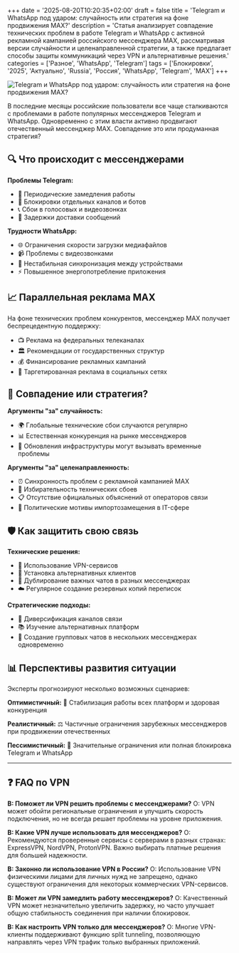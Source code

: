 +++
date = '2025-08-20T10:20:35+02:00'
draft = false
title = 'Telegram и WhatsApp под ударом: случайность или стратегия на фоне продвижения MAX?'
description = 'Статья анализирует совпадение технических проблем в работе Telegram и WhatsApp с активной рекламной кампанией российского мессенджера MAX, рассматривая версии случайности и целенаправленной стратегии, а также предлагает способы защиты коммуникаций через VPN и альтернативные решения.'
categories = ['Разное', 'WhatsApp', 'Telegram']
tags = ['Блокировки', '2025', 'Актуально', 'Russia', 'Россия', 'WhatsApp', 'Telegram', 'MAX']
+++

![Telegram и WhatsApp под ударом: случайность или стратегия на фоне продвижения MAX?](https://imagestoring.fra1.cdn.digitaloceanspaces.com/1024687E-E6F4-495E-B9C5-5FF857B3ADB4.png)

В последние месяцы российские пользователи все чаще сталкиваются с проблемами в работе популярных мессенджеров Telegram и WhatsApp. Одновременно с этим власти активно продвигают отечественный мессенджер MAX. Совпадение это или продуманная стратегия?

## 🔍 Что происходит с мессенджерами

**Проблемы Telegram:**
- 📱 Периодические замедления работы
- 🚫 Блокировки отдельных каналов и ботов  
- 📞 Сбои в голосовых и видеозвонках
- 💬 Задержки доставки сообщений

**Трудности WhatsApp:**
- 🌐 Ограничения скорости загрузки медиафайлов
- 📹 Проблемы с видеозвонками
- 🔄 Нестабильная синхронизация между устройствами
- ⚡ Повышенное энергопотребление приложения

## 📈 Параллельная реклама MAX

На фоне технических проблем конкурентов, мессенджер MAX получает беспрецедентную поддержку:

- 📺 Реклама на федеральных телеканалах
- 🏛️ Рекомендации от государственных структур
- 💰 Финансирование рекламных кампаний
- 🎯 Таргетированная реклама в социальных сетях

## 🤔 Совпадение или стратегия?

**Аргументы "за" случайность:**
- 🌍 Глобальные технические сбои случаются регулярно
- 📊 Естественная конкуренция на рынке мессенджеров
- 🔧 Обновления инфраструктуры могут вызывать временные проблемы

**Аргументы "за" целенаправленность:**
- ⏰ Синхронность проблем с рекламной кампанией MAX
- 🎯 Избирательность технических сбоев
- 📋 Отсутствие официальных объяснений от операторов связи
- 💼 Политические мотивы импортозамещения в IT-сфере

## 🛡️ Как защитить свою связь

**Технические решения:**
- 🔐 Использование VPN-сервисов
- 🔄 Установка альтернативных клиентов
- 📱 Дублирование важных чатов в разных мессенджерах
- ☁️ Регулярное создание резервных копий переписок

**Стратегические подходы:**
- 🎯 Диверсификация каналов связи
- 📚 Изучение альтернативных платформ
- 🤝 Создание групповых чатов в нескольких мессенджерах одновременно

## 📊 Перспективы развития ситуации

Эксперты прогнозируют несколько возможных сценариев:

**Оптимистичный:** 🌟 Стабилизация работы всех платформ и здоровая конкуренция

**Реалистичный:** ⚖️ Частичные ограничения зарубежных мессенджеров при продвижении отечественных

**Пессимистичный:** 🚫 Значительные ограничения или полная блокировка Telegram и WhatsApp

---

## ❓ FAQ по VPN

**В: Поможет ли VPN решить проблемы с мессенджерами?**
О: VPN может обойти региональные ограничения и улучшить скорость подключения, но не всегда решает проблемы на уровне приложения.

**В: Какие VPN лучше использовать для мессенджеров?**
О: Рекомендуются проверенные сервисы с серверами в разных странах: ExpressVPN, NordVPN, ProtonVPN. Важно выбирать платные решения для большей надежности.

**В: Законно ли использование VPN в России?**
О: Использование VPN физическими лицами для личных нужд не запрещено, однако существуют ограничения для некоторых коммерческих VPN-сервисов.

**В: Может ли VPN замедлить работу мессенджеров?**
О: Качественный VPN может незначительно увеличить задержку, но часто улучшает общую стабильность соединения при наличии блокировок.

**В: Как настроить VPN только для мессенджеров?**
О: Многие VPN-клиенты поддерживают функцию split tunneling, позволяющую направлять через VPN трафик только выбранных приложений.